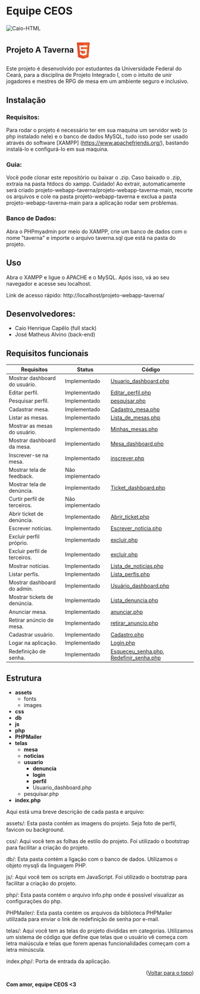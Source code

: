 # Equipe CEOS 

<img align="center" alt="Caio-HTML" height="45" width="40" src="(![A taverna](https://github.com/capeloo/projeto-webapp-taverna/assets/108996602/d8f8e17d-9cc7-4ad5-b5d5-0bf7a0218801)">

## Projeto A Taverna <img align="center" alt="Caio-HTML" height="45" width="40" src="https://raw.githubusercontent.com/devicons/devicon/master/icons/html5/html5-original.svg">
Este projeto é desenvolvido por estudantes da Universidade Federal do Ceará, para a disciplina de Projeto Integrado I, com o intuito de unir jogadores e mestres de RPG de mesa em um ambiente seguro e inclusivo. 

## Instalação

### Requisitos:
Para rodar o projeto é necessário ter em sua maquina um servidor web (o php instalado nele) e o banco de dados MySQL, tudo isso pode ser usado através do software [XAMPP] (https://www.apachefriends.org/), bastando instalá-lo e configurá-lo em sua maquina.

### Guia:
Você pode clonar este repositório ou baixar o .zip. Caso baixado o .zip, extraia na pasta htdocs do xampp. Cuidado! Ao extrair, automaticamente será criado projeto-webapp-taverna/projeto-webapp-taverna-main, recorte os arquivos e cole na pasta projeto-webapp-taverna e exclua a pasta projeto-webapp-taverna-main para a aplicação rodar sem problemas.

### Banco de Dados:
Abra o PHPmyadmin por meio do XAMPP, crie um banco de dados com o nome "taverna" e importe o arquivo taverna.sql que está na pasta do projeto. 

## Uso

Abra o XAMPP e ligue o APACHE e o MySQL. Após isso, vá ao seu navegador e acesse seu localhost. 

Link de acesso rápido: http://localhost/projeto-webapp-taverna/

## Desenvolvedores:
- Caio Henrique Capêlo (full stack)
- José Matheus Alvino (back-end)

## Requisitos funcionais
| Requisitos | Status | Código |
|----------|----------|----------|
| Mostrar dashboard do usuário. | Implementado | [Usuario_dashboard.php](telas/usuario/Usuario_dashboard.php) |
| Editar perfil. | Implementado | [Editar_perfil.php](telas/usuario/perfil/Editar_perfil.php) |
| Pesquisar perfil. | Implementado | [pesquisar.php](telas/pesquisar.php) |
| Cadastrar mesa. | Implementado | [Cadastro_mesa.php](telas/mesa/Cadastro_mesa.php) |
| Listar as mesas. | Implementado | [Lista_de_mesas.php](telas/mesa/Lista_de_mesas.php) |
| Mostrar as mesas do usuário. | Implementado | [Minhas_mesas.php](telas/mesa/Minhas_mesas.php) |
| Mostrar dashboard da mesa. | Implementado | [Mesa_dashboard.php](telas/mesa/Mesa_dashboard.php) |
| Inscrever-se na mesa. | Implementado | [inscrever.php](telas/mesa/inscrever.php) |
| Mostrar tela de feedback. | Não implementado | 
| Mostrar tela de denúncia.  | Implementado | [Ticket_dashboard.php](telas/usuario/denuncia/Ticket_dashboard.php) |
| Curtir perfil de terceiros. | Não implementado | 
| Abrir ticket de denúncia. | Implementado | [Abrir_ticket.php](telas/usuario/denuncia/Abrir_ticket.php) |
| Escrever notícias.  | Implementado | [Escrever_noticia.php](telas/noticias/Escrever_noticia.php) | 
| Excluir perfil próprio. | Implementado | [excluir.php](telas/usuario/perfil/excluir.php) |
| Excluir perfil de terceiros. | Implementado | [excluir.php](telas/usuario/perfil/excluir.php) |
| Mostrar notícias. | Implementado | [Lista_de_noticias.php](telas/noticias/Lista_de_noticias.php) |
| Listar perfis. | Implementado | [Lista_perfis.php](telas/usuario/perfil/Lista_perfis.php) |
| Mostrar dashboard do admin.  | Implementado | [Usuário_dashboard.php](telas/usuario/Usuario_dashboard.php) |
| Mostrar tickets de denúncia. | Implementado | [Lista_denuncia.php](telas/usuario/denuncia/Lista_denuncia.php) |
| Anunciar mesa. | Implementado | [anunciar.php](telas/mesa/anunciar.php) |
| Retirar anúncio de mesa. | Implementado | [retirar_anuncio.php](telas/mesa/retirar_anuncio.php) |
| Cadastrar usuário.| Implementado | [Cadastro.php](telas/usuario/login/Cadastro.php) |
| Logar na aplicação.| Implementado | [Login.php](telas/usuario/login/Login.php) |
| Redefinição de senha.| Implementado | [Esqueceu_senha.php](telas/usuario/login/Esqueceu_senha.php), [Redefinir_senha.php](telas/usuario/login/Redefinir_senha.php) |

## Estrutura

- **assets**
    - fonts
    - images
- **css**
- **db**
- **js**
- **php**
- **PHPMailer**
- **telas**
    - **mesa**
    - **noticias**
    - **usuario**
        - **denuncia**    
        - **login**
        - **perfil**
        - Usuario_dashboard.php
    - pesquisar.php
- **index.php**
  
Aqui está uma breve descrição de cada pasta e arquivo:

assets/: Esta pasta contém as imagens do projeto. Seja foto de perfil, favicon ou background.

css/: Aqui você tem as folhas de estilo do projeto. Foi utilizado o bootstrap para facilitar a criação do projeto.

db/: Esta pasta contém a ligação com o banco de dados. Utilizamos o objeto mysqli da linguagem PHP.

js/: Aqui você tem os scripts em JavaScript. Foi utilizado o bootstrap para facilitar a criação do projeto.

php/: Esta pasta contém o arquivo info.php onde é possível visualizar as configurações do php.

PHPMailer/: Esta pasta contém os arquivos da biblioteca PHPMailer utilizada para enviar o link de redefinição de senha por e-mail.

telas/: Aqui você tem as telas do projeto divididas em categorias. Utilizamos um sistema de código que define que telas que o usuário vê começa com letra maiúscula e telas que forem apenas funcionalidades começam com a letra minúscula.

index.php/: Porta de entrada da aplicação.

<p align="right">(<a href="#readme-top">Voltar para o topo</a>)</p>

**Com amor, equipe CEOS <3**
